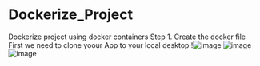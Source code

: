 # Dockerize_Project
Dockerize project using docker containers
Step 1. Create the docker file First we need to clone yoour App to your local desktop 
!![image](https://github.com/user-attachments/assets/84d68d8d-551d-4e23-997b-5b4eb67fc2a0)
![image](https://github.com/user-attachments/assets/a0b93337-e5c6-4d79-a7cf-8fac9811389a)
![image](https://github.com/user-attachments/assets/2192bb38-7681-4e0f-b6aa-511d247732ab)


